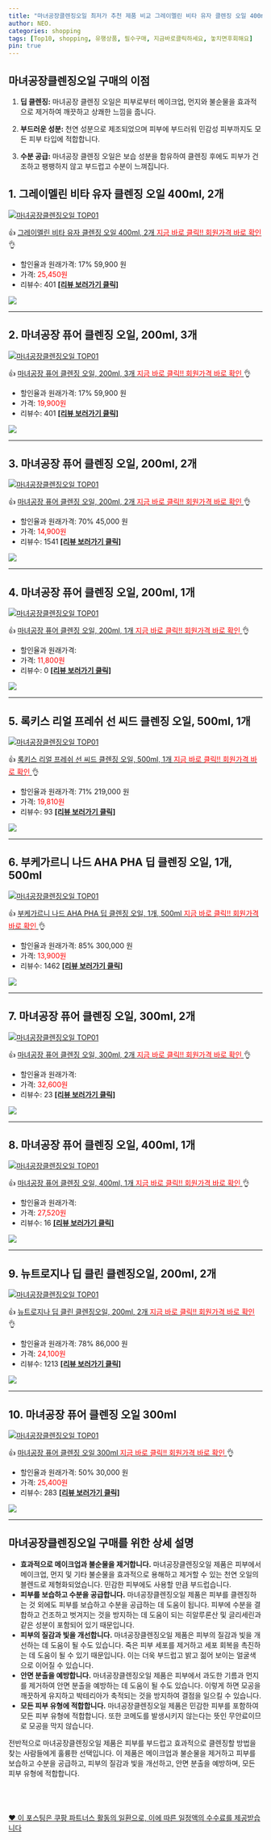 ```yaml
---
title: "마녀공장클렌징오일 최저가 추천 제품 비교 그레이멜린 비타 유자 클렌징 오일 400ml, 2개 가격 비교 최저가장점"
author: NEO.
categories: shopping
tags: [Top10, shopping, 유행상품, 필수구매, 지금바로클릭하세요, 놓치면후회해요]
pin: true
---
```

## 마녀공장클렌징오일 구매의 이점
1. **딥 클렌징:** 마녀공장 클렌징 오일은 피부로부터 메이크업, 먼지와 불순물을 효과적으로 제거하여 깨끗하고 상쾌한 느낌을 줍니다.

2. **부드러운 성분:** 천연 성분으로 제조되었으며 피부에 부드러워 민감성 피부까지도 모든 피부 타입에 적합합니다.

3. **수분 공급:** 마녀공장 클렌징 오일은 보습 성분을 함유하여 클렌징 후에도 피부가 건조하고 팽팽하지 않고 부드럽고 수분이 느껴집니다.

   

## 1. 그레이멜린 비타 유자 클렌징 오일 400ml, 2개

[![마녀공장클렌징오일 TOP01](https://thumbnail7.coupangcdn.com/thumbnails/remote/490x490ex/image/vendor_inventory/5ecb/d18a121fa3d218b526a252a4de5cd3446b7984931045b6ab2874c06b0785.jpg)](https://link.coupang.com/re/AFFSDP?lptag=AF3617701&subid=GithubCoopas&pageKey=5079513709&traceid=V0-153&itemId=18773807871&vendorItemId=87770492764)


👍 [그레이멜린 비타 유자 클렌징 오일 400ml, 2개 <font color=red> 지금 바로 클릭!! 회원가격 바로 확인 </font> ](https://link.coupang.com/re/AFFSDP?lptag=AF3617701&subid=GithubCoopas&pageKey=5079513709&traceid=V0-153&itemId=18773807871&vendorItemId=87770492764) 👌 


- 할인율과 원래가격: 17%  59,900   원
- 가격: <span style='color:red'>25,450원</span>
- 리뷰수: 401  [**[리뷰 보러가기 클릭]**](https://link.coupang.com/re/AFFSDP?lptag=AF3617701&subid=GithubCoopas&pageKey=5079513709&traceid=V0-153&itemId=18773807871&vendorItemId=87770492764)

[![](/discount_price.png)](https://link.coupang.com/re/AFFSDP?lptag=AF3617701&subid=GithubCoopas&pageKey=5079513709&traceid=V0-153&itemId=18773807871&vendorItemId=87770492764)

---


   

## 2. 마녀공장 퓨어 클렌징 오일, 200ml, 3개

[![마녀공장클렌징오일 TOP01](https://thumbnail7.coupangcdn.com/thumbnails/remote/490x490ex/image/vendor_inventory/986f/5d68632acf7ce41c81f02a93eca2cbda8c74505c54e27bd976d57c05ef34.jpg)](https://link.coupang.com/re/AFFSDP?lptag=AF3617701&subid=GithubCoopas&pageKey=6165729062&traceid=V0-153&itemId=8738494171&vendorItemId=88203001943)


👍 [마녀공장 퓨어 클렌징 오일, 200ml, 3개 <font color=red> 지금 바로 클릭!! 회원가격 바로 확인 </font> ](https://link.coupang.com/re/AFFSDP?lptag=AF3617701&subid=GithubCoopas&pageKey=6165729062&traceid=V0-153&itemId=8738494171&vendorItemId=88203001943) 👌 


- 할인율과 원래가격: 17%  59,900   원
- 가격: <span style='color:red'>19,900원</span>
- 리뷰수: 401  [**[리뷰 보러가기 클릭]**](https://link.coupang.com/re/AFFSDP?lptag=AF3617701&subid=GithubCoopas&pageKey=6165729062&traceid=V0-153&itemId=8738494171&vendorItemId=88203001943)

[![](/discount_price.png)](https://link.coupang.com/re/AFFSDP?lptag=AF3617701&subid=GithubCoopas&pageKey=6165729062&traceid=V0-153&itemId=8738494171&vendorItemId=88203001943)

---


   

## 3. 마녀공장 퓨어 클렌징 오일, 200ml, 2개

[![마녀공장클렌징오일 TOP01](https://thumbnail7.coupangcdn.com/thumbnails/remote/490x490ex/image/vendor_inventory/986f/5d68632acf7ce41c81f02a93eca2cbda8c74505c54e27bd976d57c05ef34.jpg)](https://link.coupang.com/re/AFFSDP?lptag=AF3617701&subid=GithubCoopas&pageKey=6165729062&traceid=V0-153&itemId=20058070347&vendorItemId=88203001939)


👍 [마녀공장 퓨어 클렌징 오일, 200ml, 2개 <font color=red> 지금 바로 클릭!! 회원가격 바로 확인 </font> ](https://link.coupang.com/re/AFFSDP?lptag=AF3617701&subid=GithubCoopas&pageKey=6165729062&traceid=V0-153&itemId=20058070347&vendorItemId=88203001939) 👌 


- 할인율과 원래가격: 70%  45,000   원
- 가격: <span style='color:red'>14,900원</span>
- 리뷰수: 1541  [**[리뷰 보러가기 클릭]**](https://link.coupang.com/re/AFFSDP?lptag=AF3617701&subid=GithubCoopas&pageKey=6165729062&traceid=V0-153&itemId=20058070347&vendorItemId=88203001939)

[![](/discount_price.png)](https://link.coupang.com/re/AFFSDP?lptag=AF3617701&subid=GithubCoopas&pageKey=6165729062&traceid=V0-153&itemId=20058070347&vendorItemId=88203001939)

---


   

## 4. 마녀공장 퓨어 클렌징 오일, 200ml, 1개

[![마녀공장클렌징오일 TOP01](https://thumbnail7.coupangcdn.com/thumbnails/remote/490x490ex/image/vendor_inventory/986f/5d68632acf7ce41c81f02a93eca2cbda8c74505c54e27bd976d57c05ef34.jpg)](https://link.coupang.com/re/AFFSDP?lptag=AF3617701&subid=GithubCoopas&pageKey=6165729062&traceid=V0-153&itemId=20272569685&vendorItemId=88149642510)


👍 [마녀공장 퓨어 클렌징 오일, 200ml, 1개 <font color=red> 지금 바로 클릭!! 회원가격 바로 확인 </font> ](https://link.coupang.com/re/AFFSDP?lptag=AF3617701&subid=GithubCoopas&pageKey=6165729062&traceid=V0-153&itemId=20272569685&vendorItemId=88149642510) 👌 


- 할인율과 원래가격: 
- 가격: <span style='color:red'>11,800원</span>
- 리뷰수: 0  [**[리뷰 보러가기 클릭]**](https://link.coupang.com/re/AFFSDP?lptag=AF3617701&subid=GithubCoopas&pageKey=6165729062&traceid=V0-153&itemId=20272569685&vendorItemId=88149642510)

[![](/discount_price.png)](https://link.coupang.com/re/AFFSDP?lptag=AF3617701&subid=GithubCoopas&pageKey=6165729062&traceid=V0-153&itemId=20272569685&vendorItemId=88149642510)

---


   

## 5. 록키스 리얼 프레쉬 선 씨드 클렌징 오일, 500ml, 1개

[![마녀공장클렌징오일 TOP01](https://thumbnail7.coupangcdn.com/thumbnails/remote/490x490ex/image/vendor_inventory/c2da/3d4a39a5106dadaa07da490ae35cf2f63c10be6dfa0ae4d4347dfe3e4b83.jpg)](https://link.coupang.com/re/AFFSDP?lptag=AF3617701&subid=GithubCoopas&pageKey=5011421338&traceid=V0-153&itemId=6708783279&vendorItemId=85057597727)


👍 [록키스 리얼 프레쉬 선 씨드 클렌징 오일, 500ml, 1개 <font color=red> 지금 바로 클릭!! 회원가격 바로 확인 </font> ](https://link.coupang.com/re/AFFSDP?lptag=AF3617701&subid=GithubCoopas&pageKey=5011421338&traceid=V0-153&itemId=6708783279&vendorItemId=85057597727) 👌 


- 할인율과 원래가격: 71%  219,000   원
- 가격: <span style='color:red'>19,810원</span>
- 리뷰수: 93  [**[리뷰 보러가기 클릭]**](https://link.coupang.com/re/AFFSDP?lptag=AF3617701&subid=GithubCoopas&pageKey=5011421338&traceid=V0-153&itemId=6708783279&vendorItemId=85057597727)

[![](/discount_price.png)](https://link.coupang.com/re/AFFSDP?lptag=AF3617701&subid=GithubCoopas&pageKey=5011421338&traceid=V0-153&itemId=6708783279&vendorItemId=85057597727)

---


   

## 6. 부케가르니 나드 AHA PHA 딥 클렌징 오일, 1개, 500ml

[![마녀공장클렌징오일 TOP01](https://thumbnail8.coupangcdn.com/thumbnails/remote/490x490ex/image/retail/images/7241698839162038-bee7ca56-bff9-4dfa-b7dc-cd1388cc6099.jpg)](https://link.coupang.com/re/AFFSDP?lptag=AF3617701&subid=GithubCoopas&pageKey=7185632987&traceid=V0-153&itemId=11630537554&vendorItemId=78905144352)


👍 [부케가르니 나드 AHA PHA 딥 클렌징 오일, 1개, 500ml <font color=red> 지금 바로 클릭!! 회원가격 바로 확인 </font> ](https://link.coupang.com/re/AFFSDP?lptag=AF3617701&subid=GithubCoopas&pageKey=7185632987&traceid=V0-153&itemId=11630537554&vendorItemId=78905144352) 👌 


- 할인율과 원래가격: 85%  300,000   원
- 가격: <span style='color:red'>13,900원</span>
- 리뷰수: 1462  [**[리뷰 보러가기 클릭]**](https://link.coupang.com/re/AFFSDP?lptag=AF3617701&subid=GithubCoopas&pageKey=7185632987&traceid=V0-153&itemId=11630537554&vendorItemId=78905144352)

[![](/discount_price.png)](https://link.coupang.com/re/AFFSDP?lptag=AF3617701&subid=GithubCoopas&pageKey=7185632987&traceid=V0-153&itemId=11630537554&vendorItemId=78905144352)

---


   

## 7. 마녀공장 퓨어 클렌징 오일, 300ml, 2개

[![마녀공장클렌징오일 TOP01](https://thumbnail10.coupangcdn.com/thumbnails/remote/490x490ex/image/vendor_inventory/d4fc/3c1e643e786624e3a85174c5cb49ceada9c5943d5b821180ad7db6d15833.jpg)](https://link.coupang.com/re/AFFSDP?lptag=AF3617701&subid=GithubCoopas&pageKey=6165729062&traceid=V0-153&itemId=19516995922&vendorItemId=88182959622)


👍 [마녀공장 퓨어 클렌징 오일, 300ml, 2개 <font color=red> 지금 바로 클릭!! 회원가격 바로 확인 </font> ](https://link.coupang.com/re/AFFSDP?lptag=AF3617701&subid=GithubCoopas&pageKey=6165729062&traceid=V0-153&itemId=19516995922&vendorItemId=88182959622) 👌 


- 할인율과 원래가격: 
- 가격: <span style='color:red'>32,600원</span>
- 리뷰수: 23  [**[리뷰 보러가기 클릭]**](https://link.coupang.com/re/AFFSDP?lptag=AF3617701&subid=GithubCoopas&pageKey=6165729062&traceid=V0-153&itemId=19516995922&vendorItemId=88182959622)

[![](/discount_price.png)](https://link.coupang.com/re/AFFSDP?lptag=AF3617701&subid=GithubCoopas&pageKey=6165729062&traceid=V0-153&itemId=19516995922&vendorItemId=88182959622)

---


   

## 8. 마녀공장 퓨어 클렌징 오일, 400ml, 1개

[![마녀공장클렌징오일 TOP01](https://thumbnail8.coupangcdn.com/thumbnails/remote/490x490ex/image/vendor_inventory/897e/04aa059e21c7a967cbe91a9dbb7d86ef437970ef3b1abad028b39a87efd2.jpg)](https://link.coupang.com/re/AFFSDP?lptag=AF3617701&subid=GithubCoopas&pageKey=6165729062&traceid=V0-153&itemId=20379952802&vendorItemId=87904695426)


👍 [마녀공장 퓨어 클렌징 오일, 400ml, 1개 <font color=red> 지금 바로 클릭!! 회원가격 바로 확인 </font> ](https://link.coupang.com/re/AFFSDP?lptag=AF3617701&subid=GithubCoopas&pageKey=6165729062&traceid=V0-153&itemId=20379952802&vendorItemId=87904695426) 👌 


- 할인율과 원래가격: 
- 가격: <span style='color:red'>27,520원</span>
- 리뷰수: 16  [**[리뷰 보러가기 클릭]**](https://link.coupang.com/re/AFFSDP?lptag=AF3617701&subid=GithubCoopas&pageKey=6165729062&traceid=V0-153&itemId=20379952802&vendorItemId=87904695426)

[![](/discount_price.png)](https://link.coupang.com/re/AFFSDP?lptag=AF3617701&subid=GithubCoopas&pageKey=6165729062&traceid=V0-153&itemId=20379952802&vendorItemId=87904695426)

---


   

## 9. 뉴트로지나 딥 클린 클렌징오일, 200ml, 2개

[![마녀공장클렌징오일 TOP01](https://thumbnail10.coupangcdn.com/thumbnails/remote/490x490ex/image/vendor_inventory/cd9c/04ad2eb8d272514db66a65d133612229b58349f3332267a4c4d6f16b6560.jpg)](https://link.coupang.com/re/AFFSDP?lptag=AF3617701&subid=GithubCoopas&pageKey=3576616&traceid=V0-153&itemId=17197621&vendorItemId=84676394611)


👍 [뉴트로지나 딥 클린 클렌징오일, 200ml, 2개 <font color=red> 지금 바로 클릭!! 회원가격 바로 확인 </font> ](https://link.coupang.com/re/AFFSDP?lptag=AF3617701&subid=GithubCoopas&pageKey=3576616&traceid=V0-153&itemId=17197621&vendorItemId=84676394611) 👌 


- 할인율과 원래가격: 78%  86,000   원
- 가격: <span style='color:red'>24,100원</span>
- 리뷰수: 1213  [**[리뷰 보러가기 클릭]**](https://link.coupang.com/re/AFFSDP?lptag=AF3617701&subid=GithubCoopas&pageKey=3576616&traceid=V0-153&itemId=17197621&vendorItemId=84676394611)

[![](/discount_price.png)](https://link.coupang.com/re/AFFSDP?lptag=AF3617701&subid=GithubCoopas&pageKey=3576616&traceid=V0-153&itemId=17197621&vendorItemId=84676394611)

---


   

## 10. 마녀공장 퓨어 클렌징 오일 300ml

[![마녀공장클렌징오일 TOP01](https://thumbnail6.coupangcdn.com/thumbnails/remote/490x490ex/image/vendor_inventory/68ba/4637c98ec7bd32afe164b71a41548dc1dbfb03d87e4984e4342d9d3b1f02.jpeg)](https://link.coupang.com/re/AFFSDP?lptag=AF3617701&subid=GithubCoopas&pageKey=6943965515&traceid=V0-153&itemId=16848032101&vendorItemId=86265653391)


👍 [마녀공장 퓨어 클렌징 오일 300ml <font color=red> 지금 바로 클릭!! 회원가격 바로 확인 </font> ](https://link.coupang.com/re/AFFSDP?lptag=AF3617701&subid=GithubCoopas&pageKey=6943965515&traceid=V0-153&itemId=16848032101&vendorItemId=86265653391) 👌 


- 할인율과 원래가격: 50%  30,000   원
- 가격: <span style='color:red'>25,400원</span>
- 리뷰수: 283  [**[리뷰 보러가기 클릭]**](https://link.coupang.com/re/AFFSDP?lptag=AF3617701&subid=GithubCoopas&pageKey=6943965515&traceid=V0-153&itemId=16848032101&vendorItemId=86265653391)

[![](/discount_price.png)](https://link.coupang.com/re/AFFSDP?lptag=AF3617701&subid=GithubCoopas&pageKey=6943965515&traceid=V0-153&itemId=16848032101&vendorItemId=86265653391)

---
## 마녀공장클렌징오일 구매를 위한 상세 설명
* **효과적으로 메이크업과 불순물을 제거합니다.** 마녀공장클렌징오일 제품은 피부에서 메이크업, 먼지 및 기타 불순물을 효과적으로 용해하고 제거할 수 있는 천연 오일의 블렌드로 제형화되었습니다. 민감한 피부에도 사용할 만큼 부드럽습니다.
* **피부를 보습하고 수분을 공급합니다.** 마녀공장클렌징오일 제품은 피부를 클렌징하는 것 외에도 피부를 보습하고 수분을 공급하는 데 도움이 됩니다. 피부에 수분을 결합하고 건조하고 벗겨지는 것을 방지하는 데 도움이 되는 히알루론산 및 글리세린과 같은 성분이 포함되어 있기 때문입니다.
* **피부의 질감과 빛을 개선합니다.** 마녀공장클렌징오일 제품은 피부의 질감과 빛을 개선하는 데 도움이 될 수도 있습니다. 죽은 피부 세포를 제거하고 세포 회복을 촉진하는 데 도움이 될 수 있기 때문입니다. 이는 더욱 부드럽고 밝고 젊어 보이는 얼굴색으로 이어질 수 있습니다.
* **안면 분출을 예방합니다.** 마녀공장클렌징오일 제품은 피부에서 과도한 기름과 먼지를 제거하여 안면 분출을 예방하는 데 도움이 될 수도 있습니다. 이렇게 하면 모공을 깨끗하게 유지하고 박테리아가 축적되는 것을 방지하여 결점을 일으킬 수 있습니다.
* **모든 피부 유형에 적합합니다.** 마녀공장클렌징오일 제품은 민감한 피부를 포함하여 모든 피부 유형에 적합합니다. 또한 코메도를 발생시키지 않는다는 뜻인 무안료이므로 모공을 막지 않습니다.

전반적으로 마녀공장클렌징오일 제품은 피부를 부드럽고 효과적으로 클렌징할 방법을 찾는 사람들에게 훌륭한 선택입니다. 이 제품은 메이크업과 불순물을 제거하고 피부를 보습하고 수분을 공급하고, 피부의 질감과 빛을 개선하고, 안면 분출을 예방하며, 모든 피부 유형에 적합합니다.<br><br><br><br><br> [ ❤  이 포스팅은 쿠팡 파트너스 활동의 일환으로, 이에 따른 일정액의 수수료를 제공받습니다](https://link.coupang.com/a/bcEFyh)
